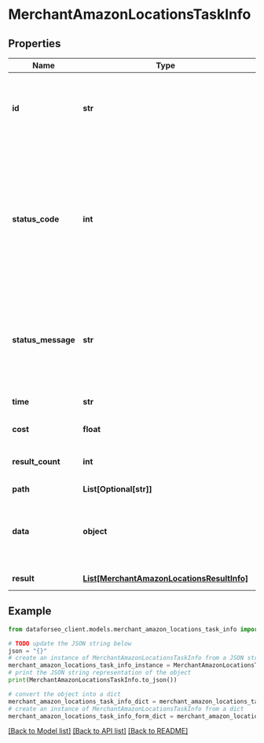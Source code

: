 # MerchantAmazonLocationsTaskInfo


## Properties

Name | Type | Description | Notes
------------ | ------------- | ------------- | -------------
**id** | **str** | task identifier unique task identifier in our system in the UUID format | [optional] 
**status_code** | **int** | status code of the task generated by DataForSEO, can be within the following range: 10000-60000 you can find the full list of the response codes here | [optional] 
**status_message** | **str** | informational message of the task you can find the full list of general informational messages here | [optional] 
**time** | **str** | execution time, seconds | [optional] 
**cost** | **float** | total tasks cost, USD | [optional] 
**result_count** | **int** | number of elements in the result array | [optional] 
**path** | **List[Optional[str]]** | URL path | [optional] 
**data** | **object** | contains the same parameters that you specified in the POST request | [optional] 
**result** | [**List[MerchantAmazonLocationsResultInfo]**](MerchantAmazonLocationsResultInfo.md) | array of results | [optional] 

## Example

```python
from dataforseo_client.models.merchant_amazon_locations_task_info import MerchantAmazonLocationsTaskInfo

# TODO update the JSON string below
json = "{}"
# create an instance of MerchantAmazonLocationsTaskInfo from a JSON string
merchant_amazon_locations_task_info_instance = MerchantAmazonLocationsTaskInfo.from_json(json)
# print the JSON string representation of the object
print(MerchantAmazonLocationsTaskInfo.to_json())

# convert the object into a dict
merchant_amazon_locations_task_info_dict = merchant_amazon_locations_task_info_instance.to_dict()
# create an instance of MerchantAmazonLocationsTaskInfo from a dict
merchant_amazon_locations_task_info_form_dict = merchant_amazon_locations_task_info.from_dict(merchant_amazon_locations_task_info_dict)
```
[[Back to Model list]](../README.md#documentation-for-models) [[Back to API list]](../README.md#documentation-for-api-endpoints) [[Back to README]](../README.md)


